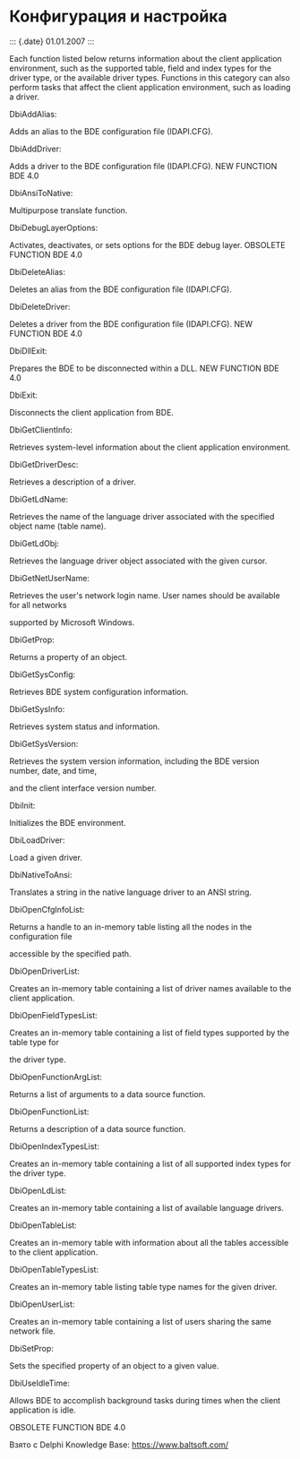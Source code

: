 Конфигурация и настройка
========================

::: {.date}
01.01.2007
:::

Each function listed below returns information about the client
application environment, such as the supported table, field and index
types for the driver type, or the available driver types. Functions in
this category can also perform tasks that affect the client application
environment, such as loading a driver.

DbiAddAlias:

Adds an alias to the BDE configuration file (IDAPI.CFG).

DbiAddDriver:

Adds a driver to the BDE configuration file (IDAPI.CFG). NEW FUNCTION
BDE 4.0

DbiAnsiToNative:

Multipurpose translate function.

DbiDebugLayerOptions:

Activates, deactivates, or sets options for the BDE debug layer.
OBSOLETE FUNCTION BDE 4.0

DbiDeleteAlias:

Deletes an alias from the BDE configuration file (IDAPI.CFG).

DbiDeleteDriver:

Deletes a driver from the BDE configuration file (IDAPI.CFG). NEW
FUNCTION BDE 4.0

DbiDllExit:

Prepares the BDE to be disconnected within a DLL. NEW FUNCTION BDE 4.0

DbiExit:

Disconnects the client application from BDE.

DbiGetClientInfo:

Retrieves system-level information about the client application
environment.

DbiGetDriverDesc:

Retrieves a description of a driver.

DbiGetLdName:

Retrieves the name of the language driver associated with the specified
object name (table name).

DbiGetLdObj:

Retrieves the language driver object associated with the given cursor.

DbiGetNetUserName:

Retrieves the user\'s network login name. User names should be available
for all networks

supported by Microsoft Windows.

DbiGetProp:

Returns a property of an object.

DbiGetSysConfig:

Retrieves BDE system configuration information.

DbiGetSysInfo:

Retrieves system status and information.

DbiGetSysVersion:

Retrieves the system version information, including the BDE version
number, date, and time,

and the client interface version number.

DbiInit:

Initializes the BDE environment.

DbiLoadDriver:

Load a given driver.

DbiNativeToAnsi:

Translates a string in the native language driver to an ANSI string.

DbiOpenCfgInfoList:

Returns a handle to an in-memory table listing all the nodes in the
configuration file

accessible by the specified path.

DbiOpenDriverList:

Creates an in-memory table containing a list of driver names available
to the client application.

DbiOpenFieldTypesList:

Creates an in-memory table containing a list of field types supported by
the table type for

the driver type.

DbiOpenFunctionArgList:

Returns a list of arguments to a data source function.

DbiOpenFunctionList:

Returns a description of a data source function.

DbiOpenIndexTypesList:

Creates an in-memory table containing a list of all supported index
types for the driver type.

DbiOpenLdList:

Creates an in-memory table containing a list of available language
drivers.

DbiOpenTableList:

Creates an in-memory table with information about all the tables
accessible to the client application.

DbiOpenTableTypesList:

Creates an in-memory table listing table type names for the given
driver.

DbiOpenUserList:

Creates an in-memory table containing a list of users sharing the same
network file.

DbiSetProp:

Sets the specified property of an object to a given value.

DbiUseIdleTime:

Allows BDE to accomplish background tasks during times when the client
application is idle.

OBSOLETE FUNCTION BDE 4.0

Взято с Delphi Knowledge Base: <https://www.baltsoft.com/>

